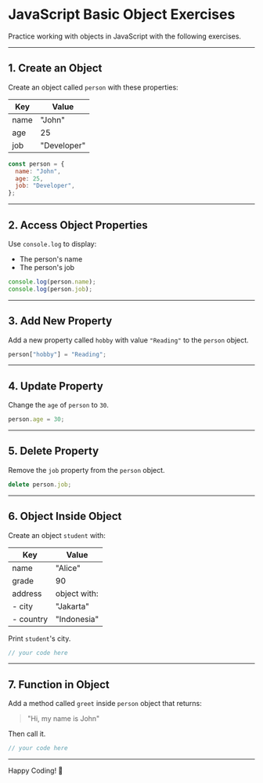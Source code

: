 # JavaScript Basic Object Exercises

Practice working with objects in JavaScript with the following exercises.

---

## 1. Create an Object

Create an object called `person` with these properties:

| Key  | Value       |
| ---- | ----------- |
| name | "John"      |
| age  | 25          |
| job  | "Developer" |

```javascript
const person = {
  name: "John",
  age: 25,
  job: "Developer",
};
```

---

## 2. Access Object Properties

Use `console.log` to display:

- The person's name
- The person's job

```javascript
console.log(person.name);
console.log(person.job);
```

---

## 3. Add New Property

Add a new property called `hobby` with value `"Reading"` to the `person` object.

```javascript
person["hobby"] = "Reading";
```

---

## 4. Update Property

Change the `age` of `person` to `30`.

```javascript
person.age = 30;
```

---

## 5. Delete Property

Remove the `job` property from the `person` object.

```javascript
delete person.job;
```

---

## 6. Object Inside Object

Create an object `student` with:

| Key       | Value        |
| --------- | ------------ |
| name      | "Alice"      |
| grade     | 90           |
| address   | object with: |
| - city    | "Jakarta"    |
| - country | "Indonesia"  |

Print `student`'s city.

```javascript
// your code here
```

---

## 7. Function in Object

Add a method called `greet` inside `person` object that returns:

> "Hi, my name is John"

Then call it.

```javascript
// your code here
```

---

Happy Coding! 🚀

